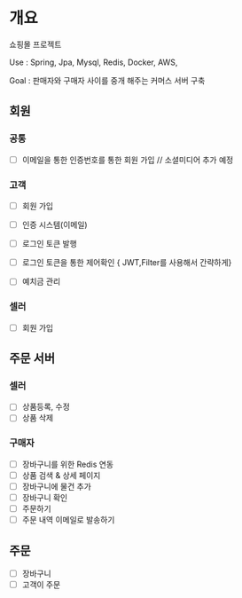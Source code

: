 # 개요
쇼핑몰 프로젝트

Use : Spring, Jpa, Mysql, Redis, Docker, AWS,

Goal : 판매자와 구매자 사이를 중개 해주는 커머스 서버 구축

## 회원
### 공통
  - [ ] 이메일을 통한 인증번호를 통한 회원 가입 // 소셜미디어 추가 예정
### 고객
  - [ ]  회원 가입
  - [ ]  인증 시스템(이메일)
  - [ ]  로그인 토큰 발행
  - [ ]  로그인 토큰을 통한 제어확인 { JWT,Filter를 사용해서 간략하게}
  - [ ]  예치금 관리


### 셀러
  - [ ]  회원 가입
  
## 주문 서버

### 셀러
  - [ ] 상품등록, 수정
  - [ ] 상품 삭제    

### 구매자
  - [ ] 장바구니를 위한 Redis 연동
  - [ ] 상품 검색 & 상세 페이지
  - [ ] 장바구니에  물건 추가
  - [ ] 장바구니 확인
  - [ ] 주문하기
  - [ ] 주문 내역 이메일로 발송하기

## 주문
  - [ ]   장바구니
  - [ ]   고객이 주문
